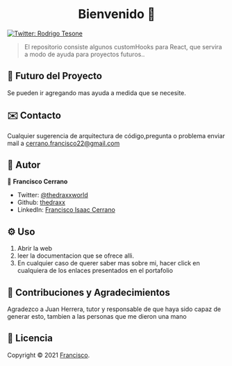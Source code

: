 <h1 align="center">Bienvenido 👋</h1>
<p>
  <a href="https://twitter.com/ThedraxxWorld" target="_blank">
    <img alt="Twitter: Rodrigo Tesone" src="https://img.shields.io/twitter/follow/ThedraxxWorld.svg?style=social" />
  </a>
</p>

> El repositorio consiste algunos customHooks para React, que servira a modo de ayuda para proyectos futuros..</br>

## 🔮 Futuro del Proyecto

Se pueden ir agregando mas ayuda a medida que se necesite.

## ✉️ Contacto

Cualquier sugerencia de arquitectura de código,pregunta o problema enviar mail a cerrano.francisco22@gmail.com 

## 🤔 Autor

👤 **Francisco Cerrano**

* Twitter: [@thedraxxworld](https://twitter.com/ThedraxxWorld)
* Github: [thedraxx](https://github.com/thedraxx)
* LinkedIn: [Francisco Isaac Cerrano](https://www.linkedin.com/in/cerranofrancisco/)

## ⚙️ Uso

1. Abrir la web
2. leer la documentacion que se ofrece alli.
3. En cualquier caso de querer saber mas sobre mi, hacer click en cualquiera de los enlaces presentados en el portafolio

## 🤝 Contribuciones y Agradecimientos

Agradezco a Juan Herrera, tutor y responsable de que haya sido capaz de generar esto, tambien a las personas que me dieron una mano 

## 📝 Licencia

Copyright © 2021 [Francisco](https://github.com/thedraxx).<br />
